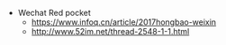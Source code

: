 * Wechat Red pocket
	- https://www.infoq.cn/article/2017hongbao-weixin
	- http://www.52im.net/thread-2548-1-1.html